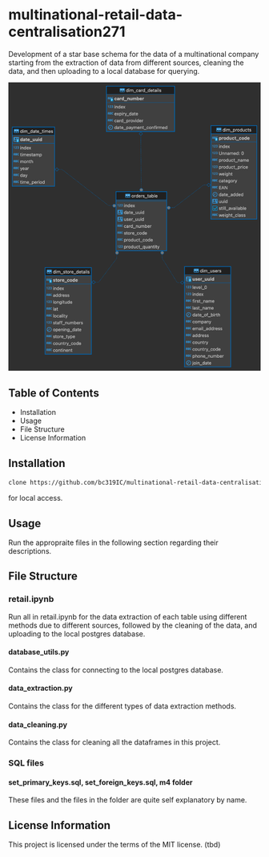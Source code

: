 # multinational-retail-data-centralisation271
Development of a star base schema for the data of a multinational company starting from the extraction of data from different sources, cleaning the data, and then uploading to a local database for querying.

![star base schema](Images/star.png)

## Table of Contents
- Installation
- Usage
- File Structure
- License Information

## Installation
```bash
clone https://github.com/bc319IC/multinational-retail-data-centralisation271.git`
```
for local access.


## Usage
Run the appropraite files in the following section regarding their descriptions.

## File Structure

### retail.ipynb
Run all in retail.ipynb for the data extraction of each table using different methods due to different sources, followed by the cleaning of the data, and uploading to the local postgres database.

#### database_utils.py
Contains the class for connecting to the local postgres database.

#### data_extraction.py
Contains the class for the different types of data extraction methods.

#### data_cleaning.py
Contains the class for cleaning all the dataframes in this project.

### SQL files

#### set_primary_keys.sql, set_foreign_keys.sql, m4 folder
These files and the files in the folder are quite self explanatory by name.


## License Information
This project is licensed under the terms of the MIT license. (tbd)